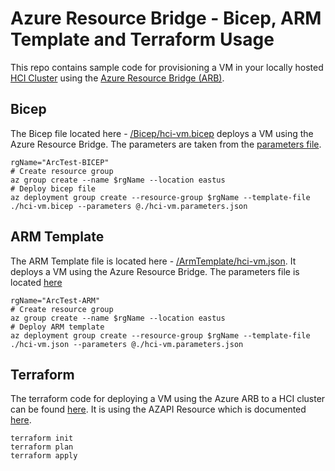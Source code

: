 # Azure Resource Bridge - Bicep, ARM Template and Terraform Usage

This repo contains sample code for provisioning a VM in your locally hosted [HCI Cluster](https://azure.microsoft.com/en-au/products/azure-stack/hci/) using the [Azure Resource Bridge (ARB)](https://learn.microsoft.com/en-us/azure/azure-arc/resource-bridge/overview). 

## Bicep

The Bicep file located here - [/Bicep/hci-vm.bicep](Bicep/hci-vm.bicep) deploys a VM using the Azure Resource Bridge. The parameters are taken from the [parameters file](Bicep/hci-vm.parameters.json). 


```
rgName="ArcTest-BICEP"
# Create resource group
az group create --name $rgName --location eastus
# Deploy bicep file
az deployment group create --resource-group $rgName --template-file ./hci-vm.bicep --parameters @./hci-vm.parameters.json
```

## ARM Template 
The ARM Template file is located here - [/ArmTemplate/hci-vm.json](ArmTemplate/hci-vm.bicep). It deploys a VM using the Azure Resource Bridge. The parameters file is located [here](ArmTemplate/hci-vm.parameters.json)

```
rgName="ArcTest-ARM"
# Create resource group
az group create --name $rgName --location eastus
# Deploy ARM template
az deployment group create --resource-group $rgName --template-file ./hci-vm.json --parameters @./hci-vm.parameters.json
```

## Terraform
The terraform code for deploying a VM using the Azure ARB to a HCI cluster can be found [here](terraform/). It is using the AZAPI Resource which is documented [here](https://registry.terraform.io/providers/Azure/azapi/latest/docs/resources/azapi_resource). 

```
terraform init
terraform plan
terraform apply 
```